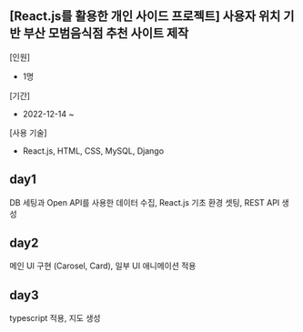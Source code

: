 ## [React.js를 활용한 개인 사이드 프로젝트] 사용자 위치 기반 부산 모범음식점 추천 사이트 제작

[인원]
- 1명

[기간]
- 2022-12-14 ~

[사용 기술]
- React.js, HTML, CSS, MySQL, Django

## day1   
DB 세팅과 Open API를 사용한 데이터 수집, React.js 기초 환경 셋팅, REST API 생성

## day2
메인 UI 구현 (Carosel, Card), 일부 UI 애니메이션 적용

## day3
typescript 적용, 지도 생성
